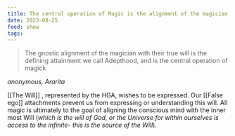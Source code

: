 ```yaml
---
title: The central operation of Magic is the alignment of the magician with their true will
date: 2023-08-25
feed: show
tags:
---
```


>The gnostic alignment of the magician with their true will is the defining attainment we call Adepthood, and is the central operation of magick

_anonymous, Ararita_

[[The Will]] , represented by the HGA, wishes to be expressed. Our [[False ego]] attachments prevent us from expressing or understanding this will. All magic is ultimately to the goal of aligning the conscious mind with the inner most Will (_which is the will of God, or the Universe for within ourselves is access to the infinite- this is the source of the Will_).